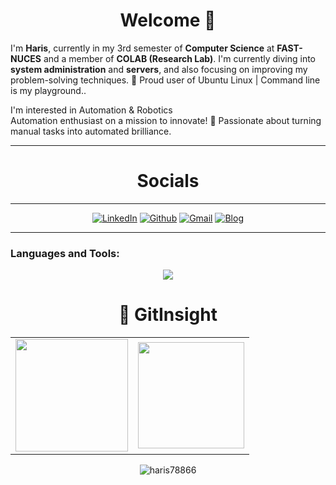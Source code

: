 <h1 align="center">Welcome 👋</h1>         

I'm **Haris**, currently in my 3rd semester of **Computer Science** at **FAST-NUCES** and a member of **COLAB (Research Lab)**.
I'm currently diving into **system administration** and **servers**, and also focusing on improving my problem-solving techniques.
🐧 Proud user of Ubuntu Linux | Command line is my playground..<br>

I'm interested in Automation & Robotics <br>
Automation enthusiast on a mission to innovate! 🚀 Passionate about turning manual tasks into automated brilliance.
<hr>
<h1 align="center">Socials</h1>
<hr>
<div align="center">
  <a href="https://www.linkedin.com/in/haris-shahzad786/" target="_blank"><img alt="LinkedIn" src="https://img.shields.io/badge/linkedin%20-%230077B5.svg?&style=for-the-badge&logo=linkedin&logoColor=white" /></a>
  <a href="https://github.com/haris78866" target="_blank"><img alt="Github" src="https://img.shields.io/badge/GitHub-100000?style=for-the-badge&logo=github&logoColor=white"/></a>
  <a href="mailto:arainharis@gmail.com"><img alt="Gmail" src="https://img.shields.io/badge/Gmail-D14836?style=for-the-badge&logo=gmail&logoColor=white" /></a>
  <a href="https://harisshahzadtech.blogspot.com"><img alt="Blog" src="https://img.shields.io/badge/Personal%20Blog-20B2AA?style=for-the-badge" /></a>
</div>
<hr>
<h3 align="left">Languages and Tools:</h3>
<p align="center">
<a href="https://skillicons.dev">
    <img src="https://skillicons.dev/icons?i=github,git,c,cpp,html,css,bootstrap,js,linux,python,azure,arduino,jquery,vscode,nodejs,docker,ssh,puppet,chef" />
</a>

</p>


  </a>
</p>
<h1 align="center">🐼 GitInsight</h1>
<table>
  <tr>
    <td><img height="180px" src="https://github-readme-stats.vercel.app/api?username=haris78866&show_icons=true&theme=dark" /></td>
    <td><img height="170px" src="https://github-readme-stats.vercel.app/api/top-langs/?username=haris78866&layout=compact&theme=dark" /></td>
  </tr>
</table>
<div align="center">
  <p><img align="center" src="https://github-readme-streak-stats.herokuapp.com/?user=haris78866&layout=compact&theme=dark" alt="haris78866" /></p>
</div>
